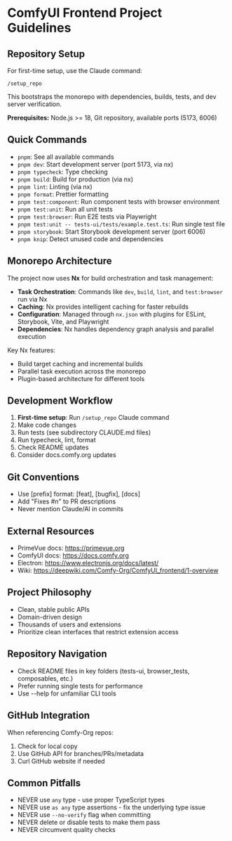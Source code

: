 # ComfyUI Frontend Project Guidelines

## Repository Setup

For first-time setup, use the Claude command:
```
/setup_repo
```
This bootstraps the monorepo with dependencies, builds, tests, and dev server verification.

**Prerequisites:** Node.js >= 18, Git repository, available ports (5173, 6006)

## Quick Commands

- `pnpm`: See all available commands
- `pnpm dev`: Start development server (port 5173, via nx)
- `pnpm typecheck`: Type checking
- `pnpm build`: Build for production (via nx)
- `pnpm lint`: Linting (via nx)
- `pnpm format`: Prettier formatting
- `pnpm test:component`: Run component tests with browser environment
- `pnpm test:unit`: Run all unit tests
- `pnpm test:browser`: Run E2E tests via Playwright
- `pnpm test:unit -- tests-ui/tests/example.test.ts`: Run single test file
- `pnpm storybook`: Start Storybook development server (port 6006)
- `pnpm knip`: Detect unused code and dependencies

## Monorepo Architecture

The project now uses **Nx** for build orchestration and task management:

- **Task Orchestration**: Commands like `dev`, `build`, `lint`, and `test:browser` run via Nx
- **Caching**: Nx provides intelligent caching for faster rebuilds
- **Configuration**: Managed through `nx.json` with plugins for ESLint, Storybook, Vite, and Playwright
- **Dependencies**: Nx handles dependency graph analysis and parallel execution

Key Nx features:
- Build target caching and incremental builds
- Parallel task execution across the monorepo
- Plugin-based architecture for different tools

## Development Workflow

1. **First-time setup**: Run `/setup_repo` Claude command
2. Make code changes
3. Run tests (see subdirectory CLAUDE.md files)
4. Run typecheck, lint, format
5. Check README updates
6. Consider docs.comfy.org updates

## Git Conventions

- Use [prefix] format: [feat], [bugfix], [docs]
- Add "Fixes #n" to PR descriptions
- Never mention Claude/AI in commits

## External Resources

- PrimeVue docs: <https://primevue.org>
- ComfyUI docs: <https://docs.comfy.org>
- Electron: <https://www.electronjs.org/docs/latest/>
- Wiki: <https://deepwiki.com/Comfy-Org/ComfyUI_frontend/1-overview>

## Project Philosophy

- Clean, stable public APIs
- Domain-driven design
- Thousands of users and extensions
- Prioritize clean interfaces that restrict extension access

## Repository Navigation

- Check README files in key folders (tests-ui, browser_tests, composables, etc.)
- Prefer running single tests for performance
- Use --help for unfamiliar CLI tools

## GitHub Integration

When referencing Comfy-Org repos:

1. Check for local copy
2. Use GitHub API for branches/PRs/metadata
3. Curl GitHub website if needed

## Common Pitfalls

- NEVER use `any` type - use proper TypeScript types
- NEVER use `as any` type assertions - fix the underlying type issue
- NEVER use `--no-verify` flag when committing
- NEVER delete or disable tests to make them pass
- NEVER circumvent quality checks
